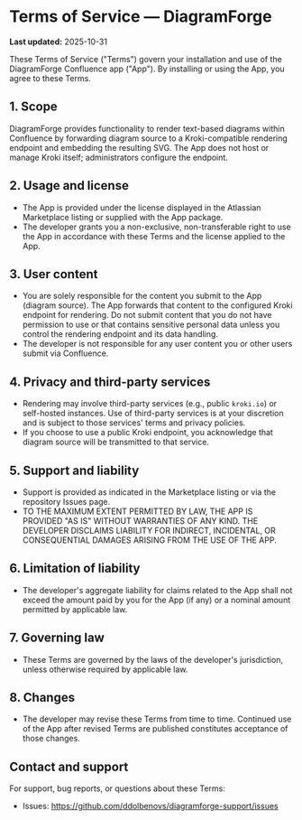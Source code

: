 # Terms of Service — DiagramForge

**Last updated:** 2025-10-31

These Terms of Service ("Terms") govern your installation and use of the DiagramForge Confluence app ("App"). By installing or using the App, you agree to these Terms.

## 1. Scope
DiagramForge provides functionality to render text-based diagrams within Confluence by forwarding diagram source to a Kroki-compatible rendering endpoint and embedding the resulting SVG. The App does not host or manage Kroki itself; administrators configure the endpoint.

## 2. Usage and license
- The App is provided under the license displayed in the Atlassian Marketplace listing or supplied with the App package.
- The developer grants you a non-exclusive, non-transferable right to use the App in accordance with these Terms and the license applied to the App.

## 3. User content
- You are solely responsible for the content you submit to the App (diagram source). The App forwards that content to the configured Kroki endpoint for rendering. Do not submit content that you do not have permission to use or that contains sensitive personal data unless you control the rendering endpoint and its data handling.
- The developer is not responsible for any user content you or other users submit via Confluence.

## 4. Privacy and third-party services
- Rendering may involve third-party services (e.g., public `kroki.io`) or self-hosted instances. Use of third-party services is at your discretion and is subject to those services' terms and privacy policies.
- If you choose to use a public Kroki endpoint, you acknowledge that diagram source will be transmitted to that service.

## 5. Support and liability
- Support is provided as indicated in the Marketplace listing or via the repository Issues page.
- TO THE MAXIMUM EXTENT PERMITTED BY LAW, THE APP IS PROVIDED "AS IS" WITHOUT WARRANTIES OF ANY KIND. THE DEVELOPER DISCLAIMS LIABILITY FOR INDIRECT, INCIDENTAL, OR CONSEQUENTIAL DAMAGES ARISING FROM THE USE OF THE APP.

## 6. Limitation of liability
- The developer's aggregate liability for claims related to the App shall not exceed the amount paid by you for the App (if any) or a nominal amount permitted by applicable law.

## 7. Governing law
- These Terms are governed by the laws of the developer's jurisdiction, unless otherwise required by applicable law.

## 8. Changes
- The developer may revise these Terms from time to time. Continued use of the App after revised Terms are published constitutes acceptance of those changes.

## Contact and support
For support, bug reports, or questions about these Terms:
- Issues: https://github.com/ddolbenovs/diagramforge-support/issues
